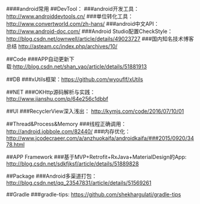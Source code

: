 ####android常用
##DevTool：
###android开发工具： http://www.androiddevtools.cn/
###单位转化工具：http://www.convertworld.com/zh-hans/
###android中文API：http://www.android-doc.com/
###Android Studio配置CheckStyle：http://blog.csdn.net/ownwell/article/details/49023727
###国内知名技术博客总结 http://asteam.cc/index.php/archives/10/</br>


##Code
###APP自动更新下载:http://blog.csdn.net/shan_yao/article/details/51881913

##DB
###xUtils框架：https://github.com/wyouflf/xUtils

##NET
###OKHttp源码解析与实践：http://www.jianshu.com/p/64e256c1dbbf

##UI
###RecyclerView深入浅出： http://kymjs.com/code/2016/07/10/01

##Thread&Process&Memory
###线程正确调用：http://android.jobbole.com/82440/
###内存优化：http://www.jcodecraeer.com/a/anzhuokaifa/androidkaifa/###2015/0920/3478.html

##APP Framework
###基于MVP+Retrofit+RxJava+MaterialDesign的App: http://blog.csdn.net/sdkfjksf/article/details/51889828

##Package
###Android多渠道打包： http://blog.csdn.net/qq_23547831/article/details/51569261

##Gradle
###gradle-tips: https://github.com/shekhargulati/gradle-tips


